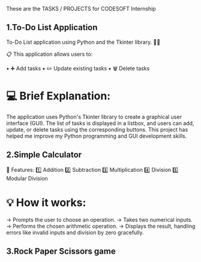 These are the TASKS / PROJECTS for CODESOFT Internship 

## 1.To-Do List Application

 To-Do List application using Python and the Tkinter library. 🐍✨

📋 This application allows users to:

▪️ ➕ Add tasks
▪️ ✏️ Update existing tasks
▪️ 🗑️ Delete tasks

# 💻 Brief Explanation:

The application uses Python's Tkinter library to create a graphical user interface (GUI). The list of tasks is displayed in a listbox, and users can add, update, or delete tasks using the corresponding buttons. This project has helped me improve my Python programming and GUI development skills.


## 2.Simple Calculator

🔧 Features: 
 1️⃣ Addition
 2️⃣ Subtraction 
 3️⃣ Multiplication 
 4️⃣ Division
 5️⃣ Modular Division

 # 💡 How it works:
-> Prompts the user to choose an operation.
-> Takes two numerical inputs.
-> Performs the chosen arithmetic operation.
-> Displays the result, handling errors like invalid inputs and division by zero gracefully.


## 3.Rock Paper Scissors game


    
